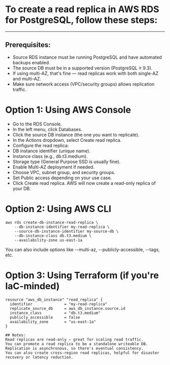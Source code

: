 # To create a read replica in AWS RDS for PostgreSQL, follow these steps:
---
## Prerequisites:
- Source RDS instance must be running PostgreSQL and have automated backups enabled.
- The source DB must be in a supported version (PostgreSQL ≥ 9.3).
- If using multi-AZ, that's fine — read replicas work with both single-AZ and multi-AZ.
- Make sure network access (VPC/security groups) allows replication traffic.

# Option 1: Using AWS Console
- Go to the RDS Console.
- In the left menu, click Databases.
- Click the source DB instance (the one you want to replicate).
- In the Actions dropdown, select Create read replica.
- Configure the read replica:
- DB instance identifier (unique name).
- Instance class (e.g., db.t3.medium).
- Storage type (General Purpose SSD is usually fine).
- Enable Multi-AZ deployment if needed.
- Choose VPC, subnet group, and security groups.
- Set Public access depending on your use case.
- Click Create read replica.
AWS will now create a read-only replica of your DB.

# Option 2: Using AWS CLI

```
aws rds create-db-instance-read-replica \
    --db-instance-identifier my-read-replica \
    --source-db-instance-identifier my-source-db \
    --db-instance-class db.t3.medium \
    --availability-zone us-east-1a
```

You can also include options like --multi-az, --publicly-accessible, --tags, etc.

# Option 3: Using Terraform (if you're IaC-minded)

```
resource "aws_db_instance" "read_replica" {
  identifier              = "my-read-replica"
  replicate_source_db     = aws_db_instance.source.id
  instance_class          = "db.t3.medium"
  publicly_accessible     = false
  availability_zone       = "us-east-1a"
}

## Notes:
Read replicas are read-only — great for scaling read traffic.
You can promote a read replica to be a standalone writeable DB.
Replication is asynchronous, so there's eventual consistency.
You can also create cross-region read replicas, helpful for disaster recovery or latency reduction.
